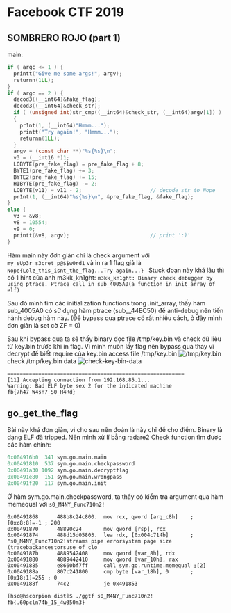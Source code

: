 # Facebook CTF 2019

## SOMBRERO ROJO (part 1)
main:
```c
if ( argc <= 1 ) {
  printt("Give me some args!", argv);
  returnn(1LL);
}
if ( argc == 2 ) {
  decod3((__int64)&fake_flag);
  decod3((__int64)&check_str);
  if ( (unsigned int)str_cmp((__int64)&check_str, (__int64)argv[1]) )
  {
    pr1nt(1, (__int64)"Hmmm...");
    printt("Try again!", "Hmmm...");
    returnn(1LL);
  }
  argv = (const char **)"%s{%s}\n";
  v3 = (__int16 *)1;
  LOBYTE(pre_fake_flag) = pre_fake_flag + 8;
  BYTE1(pre_fake_flag) += 3;
  BYTE2(pre_fake_flag) += 15;
  HIBYTE(pre_fake_flag) -= 2;
  LOBYTE(v11) = v11 - 2;                      // decode str to Nope
  pr1nt(1, (__int64)"%s{%s}\n", &pre_fake_flag, &fake_flag);
}
else {
  v3 = &v8;
  v8 = 10554;
  v9 = 0;
  printt(&v8, argv);                          // print ':)'
}
```
Hàm main này đơn giản chỉ là check argument với `my_sUp3r_s3cret_p@$$w0rd1` và in ra 1 flag giả là `Nope{Lolz_this_isnt_the_flag...Try again...}
`
Stuck đoạn này khá lâu thì có 1 hint của anh m3kk_kn1ght: `m3kk_kn1ght: Binary check debugger by using ptrace. Ptrace call in sub_4005A0(a function in init_array of elf)`

Sau đó mình tìm các initialization functions trong .init_array, thấy hàm sub_4005A0 có sử dụng hàm ptrace (sub__44EC50) để anti-debug nên tiến hành debug hàm này. (Để bypass qua ptrace có rất nhiều cách, ở đây mình đơn giản là set cờ ZF = 0)

Sau khi bypass qua ta sẽ thấy binary đọc file /tmp/key.bin và check dữ liệu từ key.bin trước khi in flag. Vì mình muốn lấy flag nên bypass qua thay vì decrypt để biết require của key.bin
access file /tmp/key.bin
![/tmp/key.bin](https://i.imgur.com/WNjPu38.png)
check /tmp/key.bin data
![check-key-bin-data](https://i.imgur.com/V5Sl4qV.png)
```
=========================================================
[11] Accepting connection from 192.168.85.1...
Warning: Bad ELF byte sex 2 for the indicated machine
fb{7h47_W4sn7_S0_H4Rd}
```
## go_get_the_flag
Bài này khá đơn giản, vì cho sau nên đoán là này chỉ để cho điểm.
Binary là dạng ELF đã tripped. Nên mình xử lí bằng radare2
Check function tìm được các hàm chính:
```python
0x004916b0  341 sym.go.main.main
0x00491810  537 sym.go.main.checkpassword 
0x00491a30 1092 sym.go.main.decryptflag
0x00491e80  151 sym.go.main.wrongpass
0x00491f20  117 sym.go.main.init
```
Ở hàm sym.go.main.checkpassword, ta thấy có kiểm tra argument qua hàm memequal với `s0_M4NY_Func710n2!`
```assembly
0x00491868      488b8c24c800.  mov rcx, qword [arg_c8h]    ; [0xc8:8]=-1 ; 200                                                                  
0x00491870      48890c24       mov qword [rsp], rcx                                                                                             
0x00491874      488d15d05803.  lea rdx, [0x004c714b]       ; "s0_M4NY_Func710n2!streams pipe errorsystem page size (tracebackancestorsuse of clo
0x0049187b      4889542408     mov qword [var_8h], rdx                                                                                          
0x00491880      4889442410     mov qword [var_10h], rax                                                                                         
0x00491885      e8660bf7ff     call sym.go.runtime.memequal ;[2]                                                                                
0x0049188a      807c241800     cmp byte [var_18h], 0       ; [0x18:1]=255 ; 0                                                                   
0x0049188f      74c2           je 0x491853
```
```sh
[hsc@hscorpion dist]$ ./ggtf s0_M4NY_Func710n2!
fb{.60pcln74b_15_4w350m3}
```
